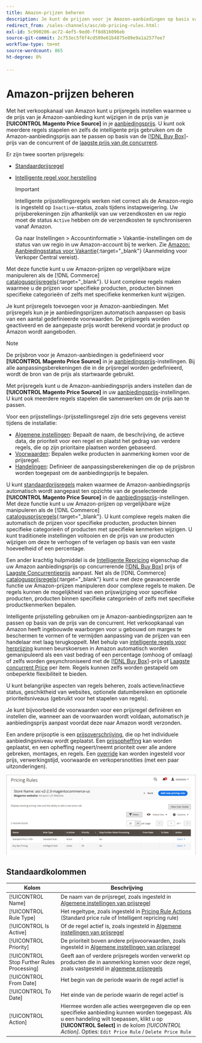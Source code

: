```yaml
---
title: Amazon-prijzen beheren
description: Je kunt de prijzen voor je Amazon-aanbiedingen op basis van de prijsregels instellen zodat ze afwijken van je winkels.
redirect_from: /sales-channels/asc/ob-pricing-rules.html: 
exl-id: 5c990206-ac72-4ef5-9ed0-ff8d816096eb
source-git-commit: 2c753ec5f6f4cd509e61b4875e09e9a1a2577ee7
workflow-type: tm+mt
source-wordcount: 865
ht-degree: 0%

---
```


# Amazon-prijzen beheren

Met het verkoopkanaal van Amazon kunt u prijsregels instellen waarmee u de prijs van je Amazon-aanbieding kunt wijzigen in de prijs van je **[!UICONTROL Magento Price Source]** in je [aanbiedingsprijs](./listing-price.md). U kunt ook meerdere regels stapelen en zelfs de intelligente prijs gebruiken om de Amazon-aanbiedingsprijs aan te passen op basis van de [[!DNL Buy Box]](./buy-box-competitor-pricing.md)-prijs van de concurrent of de [laagste prijs van de concurrent](./lowest-competitor-pricing.md).

Er zijn twee soorten prijsregels:

- [Standaardprijsregel](./standard-price-rules.md)
- [Intelligente regel voor herstelling](./intelligent-repricing-rules.md)

   >[!IMPORTANT]
   >
   >Intelligente prijsstellingsregels werken niet correct als de Amazon-regio is ingesteld op `Inactive`-status, zoals tijdens instapweigering. Uw prijsberekeningen zijn afhankelijk van uw verzendkosten en uw regio moet de status `Active` hebben om de verzendkosten te synchroniseren vanaf Amazon.
   >
   >Ga naar Instellingen > Accountinformatie > Vakantie-instellingen om de status van uw regio in uw Amazon-account bij te werken. Zie [Amazon: Aanbiedingsstatus voor Vakantie](https://sellercentral.amazon.com/gp/help/help.html?itemID=200135620){:target=&quot;_blank&quot;} (Aanmelding voor Verkoper Central vereist).

Met deze functie kunt u uw Amazon-prijzen op vergelijkbare wijze manipuleren als de [!DNL Commerce] [catalogusprijsregels](https://docs.magento.com/user-guide/catalog/pricing.html){:target=&quot;_blank&quot;}. U kunt complexe regels maken waarmee u de prijzen voor specifieke producten, producten binnen specifieke categorieën of zelfs met specifieke kenmerken kunt wijzigen.

Je kunt prijsregels toevoegen voor je Amazon-aanbiedingen. Met prijsregels kun je je aanbiedingsprijzen automatisch aanpassen op basis van een aantal gedefinieerde voorwaarden. De prijsregels worden geactiveerd en de aangepaste prijs wordt berekend voordat je product op Amazon wordt aangeboden.

>[!NOTE]
>
>De prijsbron voor je Amazon-aanbiedingen is gedefinieerd voor **[!UICONTROL Magento Price Source]** in je [aanbiedingsprijs](./listing-price.md)-instellingen. Bij alle aanpassingsberekeningen die in de prijsregel worden gedefinieerd, wordt de bron van de prijs als startwaarde gebruikt.

Met prijsregels kunt u de Amazon-aanbiedingsprijs anders instellen dan de **[!UICONTROL Magento Price Source]** in uw [aanbiedingsprijs](./listing-price.md)-instellingen. U kunt ook meerdere regels stapelen die samenwerken om de prijs aan te passen.

Voor een prijsstellings-/prijsstellingsregel zijn drie sets gegevens vereist tijdens de installatie:

- [Algemene instellingen](./pricing-rule-general-settings.md): Bepaalt de naam, de beschrijving, de actieve data, de prioriteit voor een regel en plaatst het gedrag van verdere regels, die op zijn prioritaire plaatsen worden gebaseerd.
- [Voorwaarden](./pricing-rule-conditions.md): Bepalen welke producten in aanmerking komen voor de prijsregel.
- [Handelingen](./pricing-rule-actions.md): Definieer de aanpassingsberekeningen die op de prijsbron worden toegepast om de aanbiedingsprijs te bepalen.

U kunt [standaardprijsregels](./standard-price-rules.md) maken waarmee de Amazon-aanbiedingsprijs automatisch wordt aangepast ten opzichte van de geselecteerde **[!UICONTROL Magento Price Source]** in de [aanbiedingsprijs](./listing-price.md)-instellingen. Met deze functie kunt u uw Amazon-prijzen op vergelijkbare wijze manipuleren als de [!DNL Commerce] [catalogusprijsregels](https://docs.magento.com/user-guide/marketing/price-rules-catalog.html){:target=&quot;_blank&quot;}. U kunt complexe regels maken die automatisch de prijzen voor specifieke producten, producten binnen specifieke categorieën of producten met specifieke kenmerken wijzigen. U kunt traditionele instellingen voltooien en de prijs van uw producten wijzigen om deze te verhogen of te verlagen op basis van een vaste hoeveelheid of een percentage.

Een ander krachtig hulpmiddel is de [Intelligente Repricing](./intelligent-repricing-rules.md) eigenschap die uw Amazon aanbiedingsprijs op concurrerende [[!DNL Buy Box]](./buy-box-competitor-pricing.md) prijs of [Laagste Concurrentieprijs](./lowest-competitor-pricing.md) aanpast. Net als de [!DNL Commerce] [catalogusprijsregels](https://docs.magento.com/user-guide/marketing/price-rules-catalog.html){:target=&quot;_blank&quot;} kunt u met deze geavanceerde functie uw Amazon-prijzen manipuleren door complexe regels te maken. De regels kunnen de mogelijkheid van een prijswijziging voor specifieke producten, producten binnen specifieke categorieën of zelfs met specifieke productkenmerken bepalen.

Intelligente prijsstelling gebruiken om je Amazon-aanbiedingsprijzen aan te passen op basis van de prijs van de concurrent. Het verkoopkanaal van Amazon heeft ingebouwde waarborgen voor u gebouwd om marges te beschermen te vormen of te vermijden aanpassing van de prijzen van een handelaar met laag terugkoppelt. Met behulp van [intelligente regels voor herprijzing](./intelligent-repricing-rules.md) kunnen beurskoersen in Amazon automatisch worden gemanipuleerd als een vast bedrag of een percentage (omhoog of omlaag) of zelfs worden gesynchroniseerd met de [[!DNL Buy Box]](./buy-box-competitor-pricing.md)-prijs of [Laagste concurrent Price](./lowest-competitor-pricing.md) per item. Regels kunnen zelfs worden gestapeld om onbeperkte flexibiliteit te bieden.

U kunt belangrijke aspecten van regels beheren, zoals actieve/inactieve status, geschiktheid van websites, optionele datumbereiken en optionele prioriteitsniveaus (gebruikt voor het stapelen van regels).

Je kunt bijvoorbeeld de voorwaarden voor een prijsregel definiëren en instellen die, wanneer aan de voorwaarden wordt voldaan, automatisch je aanbiedingsprijs aanpast voordat deze naar Amazon wordt verzonden.

Een andere prijsoptie is een [prijsoverschrijving](./overrides.md), die op het individuele aanbiedingsniveau wordt geplaatst. Een [prijsopheffing](./overrides.md) kan worden geplaatst, en een opheffing negeert/neemt prioriteit over alle andere gebreken, montages, en regels. Een [override](./overrides.md) kan worden ingesteld voor prijs, verwerkingstijd, voorwaarde en verkopersnotities (met een paar uitzonderingen).

![Prijsregels](assets/amazon-pricing-rules.png)

## Standaardkolommen

| Kolom | Beschrijving |
|---|---|
| [!UICONTROL Name] | De naam van de prijsregel, zoals ingesteld in [Algemene instellingen van prijsregel](./pricing-rule-general-settings.md) |
| [!UICONTROL Rule Type] | Het regeltype, zoals ingesteld in [Pricing Rule Actions](./pricing-rule-actions.md) (Standard price rule of Intelligent repricing rule) |
| [!UICONTROL Is Active] | Of de regel actief is, zoals ingesteld in [Algemene instellingen van prijsregel](./pricing-rule-general-settings.md) |
| [!UICONTROL Priority] | De prioriteit boven andere prijsvoorwaarden, zoals ingesteld in [Algemene instellingen van prijsregel](./pricing-rule-general-settings.md) |
| [!UICONTROL Stop Further Rules Processing] | Geeft aan of verdere prijsregels worden verwerkt op producten die in aanmerking komen voor deze regel, zoals vastgesteld in [algemene prijsregels](./pricing-rule-general-settings.md) |
| [!UICONTROL From Date] | Het begin van de periode waarin de regel actief is |
| [!UICONTROL To Date] | Het einde van de periode waarin de regel actief is |
| [!UICONTROL Action] | Hiermee worden alle acties weergegeven die op een specifieke aanbieding kunnen worden toegepast. Als u een handeling wilt toepassen, klikt u op **[!UICONTROL Select]** in de kolom _[!UICONTROL Action]_. Opties: `Edit Price Rule` / `Delete Price Rule` |

